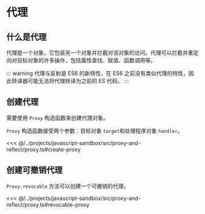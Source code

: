 # 代理

## 什么是代理

代理是一个对象，它包装另一个对象并拦截对该对象的访问。代理可以拦截并重定向对目标对象的许多操作，包括属性查找、赋值、函数调用等。

::: warning
代理与反射是 ES6 的新特性，在 ES6 之前没有类似代理的特性，因此转译器可能无法将代理转译为之前的 ES 代码。
:::

## 创建代理

需要使用 `Proxy` 构造函数来创建代理对象。

`Proxy` 构造函数接受两个参数：目标对象 `target`和处理程序对象 `handler`。

<<< @/../projects/javascript-sandbox/src/proxy-and-reflect/proxy.ts#create-proxy

## 创建可撤销代理

`Proxy.revocable` 方法可以创建一个可撤销的代理。

<<< @/../projects/javascript-sandbox/src/proxy-and-reflect/proxy.ts#revocable-proxy
